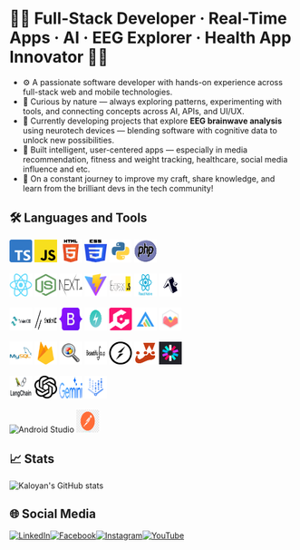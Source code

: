 # 👨‍💻 Full-Stack Developer · Real-Time Apps · AI · EEG Explorer · Health App Innovator 👨‍💻
- ⚙️ A passionate software developer with hands-on experience across full-stack web and mobile technologies. <br>
- 🔧 Curious by nature — always exploring patterns, experimenting with tools, and connecting concepts across AI, APIs, and UI/UX.  <br>
- 🧠 Currently developing projects that explore **EEG brainwave analysis** using neurotech devices — blending software with cognitive data to unlock new possibilities.
- 🚀 Built intelligent, user-centered apps — especially in media recommendation, fitness and weight tracking, healthcare, social media influence and etc.  <br>
- 🌱 On a constant journey to improve my craft, share knowledge, and learn from the brilliant devs in the tech community!  <br>

## 🛠️ Languages and Tools
<div>
<img src="https://raw.githubusercontent.com/LackOfUsernameIdeas/LackOfUsernameIdeas/6289c5adf9c899fb39e92bc823fe6c82afa205ab/assets/icons/image16.png" alt="TypeScript" width="40" height="40" title="TypeScript" />
<img src="https://raw.githubusercontent.com/LackOfUsernameIdeas/LackOfUsernameIdeas/6289c5adf9c899fb39e92bc823fe6c82afa205ab/assets/icons/Unofficial_JavaScript_logo_2.svg.png" alt="JavaScript" width="40" height="40" title="JavaScript" />
<img src="https://raw.githubusercontent.com/LackOfUsernameIdeas/LackOfUsernameIdeas/6289c5adf9c899fb39e92bc823fe6c82afa205ab/assets/icons/HTML5_logo_and_wordmark.svg.png" alt="HTML5" width="40" height="40" title="HTML5" />
<img src="https://raw.githubusercontent.com/LackOfUsernameIdeas/LackOfUsernameIdeas/6289c5adf9c899fb39e92bc823fe6c82afa205ab/assets/icons/image23.png" alt="CSS3" width="40" height="40" title="CSS3" />
<img src="https://raw.githubusercontent.com/LackOfUsernameIdeas/LackOfUsernameIdeas/6289c5adf9c899fb39e92bc823fe6c82afa205ab/assets/icons/image26.png" alt="Python" width="40" height="40" title="Python" />
<img src="https://raw.githubusercontent.com/LackOfUsernameIdeas/LackOfUsernameIdeas/6289c5adf9c899fb39e92bc823fe6c82afa205ab/assets/icons/PHP-logo.svg.png" alt="PHP" width="40" height="40" title="PHP" />
</div>
<br>

<div>
<img src="https://raw.githubusercontent.com/LackOfUsernameIdeas/LackOfUsernameIdeas/6289c5adf9c899fb39e92bc823fe6c82afa205ab/assets/icons/image33.png" alt="ReactJS" width="40" height="40" title="ReactJS" />
<img src="https://raw.githubusercontent.com/LackOfUsernameIdeas/LackOfUsernameIdeas/6289c5adf9c899fb39e92bc823fe6c82afa205ab/assets/icons/image15.png" alt="NodeJS" width="40" height="40" title="NodeJS" />
<img src="https://raw.githubusercontent.com/LackOfUsernameIdeas/LackOfUsernameIdeas/6289c5adf9c899fb39e92bc823fe6c82afa205ab/assets/icons/nextjs-icon-2048x1234-pqycciiu.png" alt="Next.js" width="40" height="40" title="Next.js" />
<img src="https://raw.githubusercontent.com/LackOfUsernameIdeas/LackOfUsernameIdeas/6289c5adf9c899fb39e92bc823fe6c82afa205ab/assets/icons/image36.png" alt="Vite" width="40" height="40" title="Vite" />
<img src="https://raw.githubusercontent.com/LackOfUsernameIdeas/LackOfUsernameIdeas/6289c5adf9c899fb39e92bc823fe6c82afa205ab/assets/icons/image233.png" alt="ExpressJS" width="40" height="40" title="ExpressJS" />
<img src="https://raw.githubusercontent.com/LackOfUsernameIdeas/LackOfUsernameIdeas/6289c5adf9c899fb39e92bc823fe6c82afa205ab/assets/icons/React-Native-Logo.png" alt="React Native" width="40" height="40" title="React Native" />
<img src="https://raw.githubusercontent.com/LackOfUsernameIdeas/LackOfUsernameIdeas/6289c5adf9c899fb39e92bc823fe6c82afa205ab/assets/icons/image45.png" alt="Expo Go" width="40" height="40" title="Expo Go" />
</div>

<br>

<div>
<img src="https://raw.githubusercontent.com/LackOfUsernameIdeas/LackOfUsernameIdeas/6289c5adf9c899fb39e92bc823fe6c82afa205ab/assets/icons/image34.png" alt="TailwindCSS" width="40" height="40" title="TailwindCSS" />
<img src="https://raw.githubusercontent.com/LackOfUsernameIdeas/LackOfUsernameIdeas/6289c5adf9c899fb39e92bc823fe6c82afa205ab/assets/icons/image35.png" alt="Shadcn" width="40" height="40" title="Shadcn" />
<img src="https://raw.githubusercontent.com/LackOfUsernameIdeas/LackOfUsernameIdeas/6289c5adf9c899fb39e92bc823fe6c82afa205ab/assets/icons/Bootstrap_logo.svg.png" alt="Bootstrap" width="40" height="40" title="Bootstrap" />
<img src="https://raw.githubusercontent.com/LackOfUsernameIdeas/LackOfUsernameIdeas/6289c5adf9c899fb39e92bc823fe6c82afa205ab/assets/icons/image299.png" alt="ChakraUI" width="40" height="40" title="ChakraUI" />
<img src="https://raw.githubusercontent.com/LackOfUsernameIdeas/LackOfUsernameIdeas/6289c5adf9c899fb39e92bc823fe6c82afa205ab/assets/icons/image43.png" alt="Galio Framework" width="40" height="40" title="Galio Framework" />
<img src="https://raw.githubusercontent.com/LackOfUsernameIdeas/LackOfUsernameIdeas/6289c5adf9c899fb39e92bc823fe6c82afa205ab/assets/icons/image20.png" alt="ApexCharts" width="40" height="40" title="ApexCharts" />
<img src="https://raw.githubusercontent.com/LackOfUsernameIdeas/LackOfUsernameIdeas/6289c5adf9c899fb39e92bc823fe6c82afa205ab/assets/icons/image22.png" alt="Chart.js" width="40" height="40" title="Chart.js" />
</div>

<br>

<div>
<img src="https://raw.githubusercontent.com/LackOfUsernameIdeas/LackOfUsernameIdeas/6289c5adf9c899fb39e92bc823fe6c82afa205ab/assets/icons/image21.png" alt="MySQL" width="40" height="40" title="MySQL" />
<img src="https://raw.githubusercontent.com/LackOfUsernameIdeas/LackOfUsernameIdeas/6289c5adf9c899fb39e92bc823fe6c82afa205ab/assets/icons/image19.png" alt="Firebase (Firestore)" width="40" height="40" title="Firebase (Firestore)" />
<img src="https://raw.githubusercontent.com/LackOfUsernameIdeas/LackOfUsernameIdeas/6289c5adf9c899fb39e92bc823fe6c82afa205ab/assets/icons/image29.png" alt="Google Custom Search JSON API" width="40" height="40" title="Google Custom Search JSON API" />
<img src="https://raw.githubusercontent.com/LackOfUsernameIdeas/LackOfUsernameIdeas/6289c5adf9c899fb39e92bc823fe6c82afa205ab/assets/icons/image27.png" alt="BeautifulSoup" width="40" height="40" title="BeautifulSoup" />
<img src="https://raw.githubusercontent.com/LackOfUsernameIdeas/LackOfUsernameIdeas/6289c5adf9c899fb39e92bc823fe6c82afa205ab/assets/icons/image37.png" alt="Socket.IO" width="40" height="40" title="Socket.IO" />
<img src="https://raw.githubusercontent.com/LackOfUsernameIdeas/LackOfUsernameIdeas/6289c5adf9c899fb39e92bc823fe6c82afa205ab/assets/icons/image32.png" alt="Jest" width="40" height="40" title="Jest" />
<img src="https://raw.githubusercontent.com/LackOfUsernameIdeas/LackOfUsernameIdeas/6289c5adf9c899fb39e92bc823fe6c82afa205ab/assets/icons/image25.png" alt="JWT" width="40" height="40" title="JWT" />
</div>

<br>

<div>
<img src="https://raw.githubusercontent.com/LackOfUsernameIdeas/LackOfUsernameIdeas/6289c5adf9c899fb39e92bc823fe6c82afa205ab/assets/icons/image18.png" alt="LangChain" width="40" height="40" title="LangChain" />
<img src="https://raw.githubusercontent.com/LackOfUsernameIdeas/LackOfUsernameIdeas/6289c5adf9c899fb39e92bc823fe6c82afa205ab/assets/icons/image17.png" alt="OpenAI API" width="40" height="40" title="OpenAI API" />
<img src="https://raw.githubusercontent.com/LackOfUsernameIdeas/LackOfUsernameIdeas/6289c5adf9c899fb39e92bc823fe6c82afa205ab/assets/icons/image191.png" alt="Gemini AI API" width="40" height="40" title="Gemini AI API" />
<img src="https://raw.githubusercontent.com/LackOfUsernameIdeas/LackOfUsernameIdeas/6289c5adf9c899fb39e92bc823fe6c82afa205ab/assets/icons/image44.png" alt="Vertex AI API" width="40" height="40" title="Vertex AI API" />
</div>

<br>

<div>
<img src="https://raw.githubusercontent.com/LackOfUsernameIdeas/LackOfUsernameIdeas/6289c5adf9c899fb39e92bc823fe6c82afa205ab/assets/icons/?.png" alt="Android Studio" width="40" height="40" title="Android Studio" />
<img src="https://raw.githubusercontent.com/LackOfUsernameIdeas/LackOfUsernameIdeas/6289c5adf9c899fb39e92bc823fe6c82afa205ab/assets/icons/postman-logo-astronaut-orange-circle-flat-design-1.png" alt="Postman" width="40" height="40" title="Postman" />
</div>

## 📈 Stats
![Kaloyan's GitHub stats](https://github-readme-stats.vercel.app/api?username=LackOfUsernameIdeas&theme=gotham&show_icons=true)

## 🌐 Social Media
<a href="https://www.linkedin.com/in/kaloyan-kostadinov-3ab625367/?lipi=urn%3Ali%3Apage%3Ad_flagship3_search_srp_all%3B8XmTpHbRQqGAFtM942uJyw%3D%3D" target="_blank" rel="noopener noreferrer">
  <img 
    src="https://raw.githubusercontent.com/gauravghongde/social-icons/9d939e1c5b7ea4a24ac39c3e4631970c0aa1b920/PNG/Color/LinkedIN.png" 
    alt="LinkedIn" 
    width="40" 
    height="40" 
    title="LinkedIn Profile" 
  />
</a>
&#8203;
<a href="https://www.facebook.com/profile.php?id=100076310223415" target="_blank" rel="noopener noreferrer">
  <img 
    src="https://raw.githubusercontent.com/gauravghongde/social-icons/9d939e1c5b7ea4a24ac39c3e4631970c0aa1b920/PNG/Color/Facebook.png" 
    alt="Facebook" 
    width="40" 
    height="40" 
    title="Facebook Profile" 
  />
</a>
&#8203;
<a href="https://www.instagram.com/_k.kostadinov__/" target="_blank" rel="noopener noreferrer">
  <img 
    src="https://raw.githubusercontent.com/gauravghongde/social-icons/9d939e1c5b7ea4a24ac39c3e4631970c0aa1b920/PNG/Color/Instagram.png" 
    alt="Instagram" 
    width="40" 
    height="40" 
    title="Instagram Profile" 
  />
</a>
&#8203;
<a href="https://www.youtube.com/channel/UCFkb6DwSSHz7wkN9GIYUkqg" target="_blank" rel="noopener noreferrer">
  <img 
    src="https://raw.githubusercontent.com/gauravghongde/social-icons/9d939e1c5b7ea4a24ac39c3e4631970c0aa1b920/PNG/Color/Youtube.png" 
    alt="YouTube" 
    width="40" 
    height="40" 
    title="YouTube Profile" 
  />
</a>
